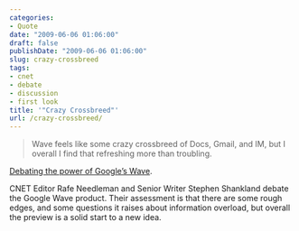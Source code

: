 ```yaml
---
categories:
- Quote
date: "2009-06-06 01:06:00"
draft: false
publishDate: "2009-06-06 01:06:00"
slug: crazy-crossbreed
tags:
- cnet
- debate
- discussion
- first look
title: '"Crazy Crossbreed"'
url: /crazy-crossbreed/
---
```

> Wave feels like some crazy crossbreed of Docs, Gmail, and IM, but I
> overall I find that refreshing more than troubling.

[Debating the power of Google’s
Wave](http://news.cnet.com/8301-17939_109-10256471-2.html).

CNET Editor Rafe Needleman and Senior Writer Stephen Shankland debate
the Google Wave product. Their assessment is that there are some rough
edges, and some questions it raises about information overload, but
overall the preview is a solid start to a new idea.